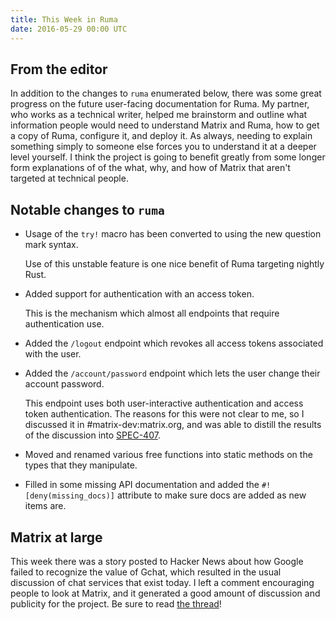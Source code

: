 ```yaml
---
title: This Week in Ruma
date: 2016-05-29 00:00 UTC
---
```


## From the editor

In addition to the changes to `ruma` enumerated below, there was some great progress on the future user-facing documentation for Ruma.
My partner, who works as a technical writer, helped me brainstorm and outline what information people would need to understand Matrix and Ruma, how to get a copy of Ruma, configure it, and deploy it.
As always, needing to explain something simply to someone else forces you to understand it at a deeper level yourself.
I think the project is going to benefit greatly from some longer form explanations of of the what, why, and how of Matrix that aren't targeted at technical people.

## Notable changes to `ruma`

* Usage of the `try!` macro has been converted to using the new question mark syntax.

  Use of this unstable feature is one nice benefit of Ruma targeting nightly Rust.

* Added support for authentication with an access token.

  This is the mechanism which almost all endpoints that require authentication use.

* Added the `/logout` endpoint which revokes all access tokens associated with the user.

* Added the `/account/password` endpoint which lets the user change their account password.

  This endpoint uses both user-interactive authentication and access token authentication.
  The reasons for this were not clear to me, so I discussed it in #matrix-dev:matrix.org, and was able to distill the results of the discussion into [SPEC-407](https://matrix.org/jira/browse/SPEC-407).

* Moved and renamed various free functions into static methods on the types that they manipulate.

* Filled in some missing API documentation and added the `#![deny(missing_docs)]` attribute to make sure docs are added as new items are.

## Matrix at large

This week there was a story posted to Hacker News about how Google failed to recognize the value of Gchat, which resulted in the usual discussion of chat services that exist today.
I left a comment encouraging people to look at Matrix, and it generated a good amount of discussion and publicity for the project.
Be sure to read [the thread](https://news.ycombinator.com/item?id=11794914)!
